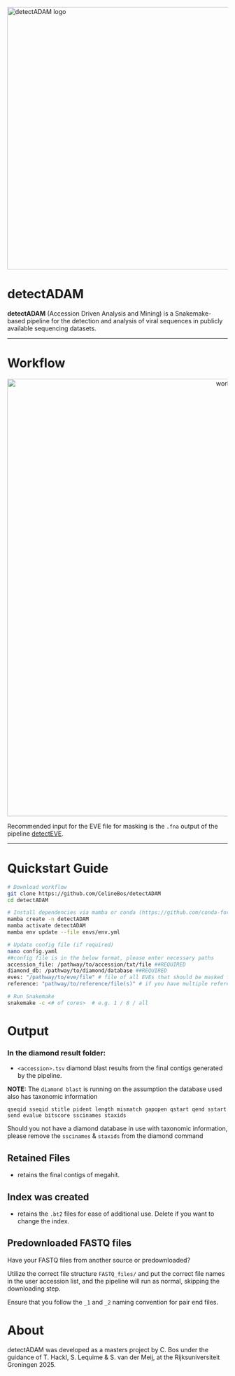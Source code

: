 <p align="left">
  <img src="figures/detectADAM_logo.png" alt="detectADAM logo" width="600"/>
</p>

# **detectADAM**

**detectADAM** (Accession Driven Analysis and Mining) is a Snakemake-based pipeline for the detection and analysis of viral sequences in publicly available sequencing datasets.

---

# **Workflow**

<p align="center">
  <img src="figures/flowchart.png" alt="workflow" width="1000"/>
</p>

Recommended input for the EVE file for masking is the `.fna` output of the pipeline [detectEVE](https://github.com/thackl/detectEVE).

---

# **Quickstart Guide**

```bash
# Download workflow
git clone https://github.com/CelineBos/detectADAM
cd detectADAM

# Install dependencies via mamba or conda (https://github.com/conda-forge/miniforge)
mamba create -n detectADAM
mamba activate detectADAM
mamba env update --file envs/env.yml

# Update config file (if required)
nano config.yaml
##config file is in the below format, please enter necessary paths
accession_file: /pathway/to/accession/txt/file ##REQUIRED
diamond_db: /pathway/to/diamond/database ##REQUIRED
eves: "/pathway/to/eve/file" # file of all EVEs that should be masked from references
reference: "pathway/to/reference/file(s)" # if you have multiple reference, concatenate them into one file

# Run Snakemake
snakemake -c <# of cores>  # e.g. 1 / 8 / all

```

# **Output** 

### In the diamond result folder:

- `<accession>.tsv` diamond blast results from the final contigs generated by the pipeline. 

**NOTE:** The `diamond blast` is running on the assumption the database used also has taxonomic information

`qseqid sseqid stitle pident length mismatch gapopen qstart qend sstart send evalue bitscore sscinames staxids`

Should you not have a diamond database in use with taxonomic information, please remove the `sscinames` & `staxids` from the diamond command

## Retained Files

- retains the final contigs of megahit.

## Index was created

- retains the `.bt2` files for ease of additional use. Delete if you want to change the index.

## Predownloaded FASTQ files

Have your FASTQ files from another source or predownloaded?

Utilize the correct file structure `FASTQ_files/` and put the correct file names in the user accession list, and the pipeline will run as normal, skipping the downloading step.

Ensure that you follow the `_1` and `_2` naming convention for pair end files. 


# **About**

detectADAM was developed as a masters project by C. Bos under the guidance of T. Hackl, S. Lequime & S. van der Meij, at the Rijksuniversiteit Groningen 2025. 


